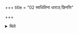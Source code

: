 +++
title = "02 स्वधितिना धाराञ् छिनत्ति"

+++

<details><summary>थिते</summary>

2. (While taking the gravy by means of the right hand) he cuts the stream by means of the knife (in his left hand);
</details>
